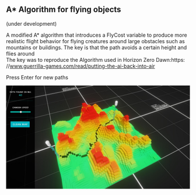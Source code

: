 ## A* Algorithm for flying objects 
(under development) 

A modified A* algorithm that introduces a FlyCost variable to produce more realistic flight behavior for flying creatures around large obstacles such as mountains or buildings. The key is that the path avoids a certain height and flies around  
The key was to reproduce the Algorithm used in Horizon Zero Dawn:https: //www.guerrilla-games.com/read/putting-the-ai-back-into-air

Press Enter for new paths

![Example](https://github.com/maybebool/AStarHeightmapGrid/blob/main/Recordings/Image%20Sequence_003_0005.jpg)
